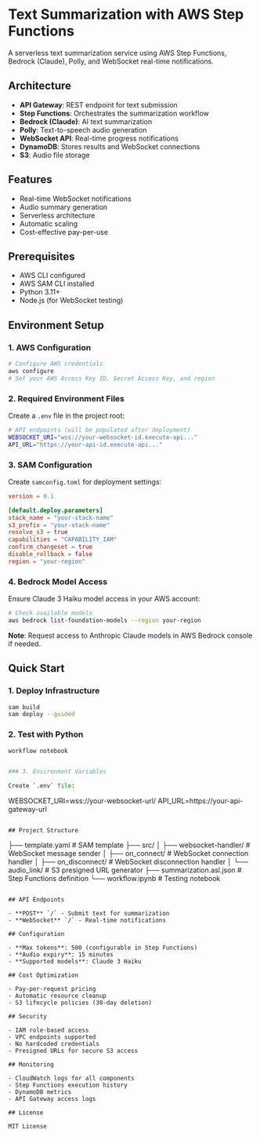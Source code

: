 # Text Summarization with AWS Step Functions

A serverless text summarization service using AWS Step Functions, Bedrock (Claude), Polly, and WebSocket real-time notifications.

## Architecture

- **API Gateway**: REST endpoint for text submission
- **Step Functions**: Orchestrates the summarization workflow
- **Bedrock (Claude)**: AI text summarization
- **Polly**: Text-to-speech audio generation
- **WebSocket API**: Real-time progress notifications
- **DynamoDB**: Stores results and WebSocket connections
- **S3**: Audio file storage

## Features

- Real-time WebSocket notifications
- Audio summary generation
- Serverless architecture
- Automatic scaling
- Cost-effective pay-per-use

## Prerequisites

- AWS CLI configured
- AWS SAM CLI installed
- Python 3.11+
- Node.js (for WebSocket testing)

## Environment Setup

### 1. AWS Configuration

```bash
# Configure AWS credentials
aws configure
# Set your AWS Access Key ID, Secret Access Key, and region 
```

### 2. Required Environment Files

Create a `.env` file in the project root:

```bash
# API endpoints (will be populated after deployment)
WEBSOCKET_URI="wss://your-websocket-id.execute-api..."
API_URL="https://your-api-id.execute-api..."
```

### 3. SAM Configuration

Create `samconfig.toml` for deployment settings:

```toml
version = 0.1

[default.deploy.parameters]
stack_name = "your-stack-name"
s3_prefix = "your-stack-name"
resolve_s3 = true
capabilities = "CAPABILITY_IAM"
confirm_changeset = true
disable_rollback = false
region = "your-region"
```

### 4. Bedrock Model Access

Ensure Claude 3 Haiku model access in your AWS account:

```bash
# Check available models
aws bedrock list-foundation-models --region your-region
```

**Note**: Request access to Anthropic Claude models in AWS Bedrock console if needed.

## Quick Start

### 1. Deploy Infrastructure

```bash
sam build
sam deploy --guided
```

### 2. Test with Python

```python
workflow notebook


### 3. Environment Variables

Create `.env` file:
```
WEBSOCKET_URI=wss://your-websocket-url/
API_URL=https://your-api-gateway-url
```

## Project Structure

```
├── template.yaml           # SAM template
├── src/
│   ├── websocket-handler/   # WebSocket message sender
│   ├── on_connect/         # WebSocket connection handler
│   ├── on_disconnect/      # WebSocket disconnection handler
│   └── audio_link/         # S3 presigned URL generator
├── summarization.asl.json  # Step Functions definition
└── workflow.ipynb         # Testing notebook
```

## API Endpoints

- **POST** `/` - Submit text for summarization
- **WebSocket** `/` - Real-time notifications

## Configuration

- **Max tokens**: 500 (configurable in Step Functions)
- **Audio expiry**: 15 minutes
- **Supported models**: Claude 3 Haiku

## Cost Optimization

- Pay-per-request pricing
- Automatic resource cleanup
- S3 lifecycle policies (30-day deletion)

## Security

- IAM role-based access
- VPC endpoints supported
- No hardcoded credentials
- Presigned URLs for secure S3 access

## Monitoring

- CloudWatch logs for all components
- Step Functions execution history
- DynamoDB metrics
- API Gateway access logs

## License

MIT License